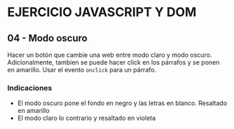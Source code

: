 # EJERCICIO JAVASCRIPT Y DOM 
## 04 - Modo oscuro 
Hacer un botón que cambie una web entre modo claro y modo oscuro.
Adicionalmente, tambien se puede hacer click en los párrafos y se ponen en amarillo. Usar el evento `onclick` para un párrafo.

### Indicaciones
- El modo oscuro pone el fondo en negro y las letras en blanco. Resaltado en amarillo
- El modo claro lo contrario y resaltado en violeta
